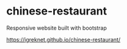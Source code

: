 # chinese-restaurant
Responsive website built with bootstrap

https://igreknet.github.io/chinese-restaurant/
